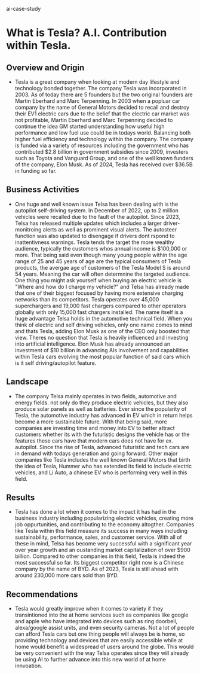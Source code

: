 ai-case-study

# What is Tesla? A.I. Contribution within Tesla.

## Overview and Origin

* Tesla is a great company when looking at modern day lifestyle and technology bonded together. The company Tesla was incorporated in 2003. As of today there are 5 founders but the two original founders are Martin Eberhard and Marc Terpenning. In 2003 when a popluar car company by the name of General Motors decided to recall and destroy their EV1 electric cars due to the belief that the electric car market was not profitable, Martin Eberhard and Marc Terpenning decided to continue the idea GM started understanding how useful high performance and low fuel use could be in todays world. Balancing both higher fuel efficiency and technology within the company. The company is funded via a variety of resources including the government who has contributed $2.8 billion in government subsidies since 2009, investers such as Toyota and Vanguard Group, and one of the well known funders of the company, Elon Musk. As of 2024, Tesla has received over $36.5B in funding so far.

## Business Activities

* One huge and well known issue Telsa has been dealing with is the autopilot self-driving system. In December of 2022, up to 2 million vehicles were recalled due to the fault of the autopilot. Since 2023, Telsa has released multiple updates which includes a larger driver-monitroing alerts as well as prominent visual alerts. The autosteer function was also updated to disengage if drivers dont rspond to inattentivness warnings. Tesla tends the target the more wealthy audience, typically the customers whos annual income is $100,000 or more. That being said even though many young people within the age range of 25 and 45 years of age are the typical consumers of Tesla products, the avergae age of customers of the Tesla Model S is around 54 years. Meaning the car will often determnine the targeted audience. One thing you might ask yourself when buying an electric vehicle is "Where and how do I charge my vehicle?" and Telsa has already made that one of their biggest focused by having more extensive charging networks than its competitors. Tesla operates over 45,000 superchargers and 19,000 fast chargers compared to other operators globally with only 15,000 fast chargers installed. The name itself is a huge advantage Telsa holds in the automotive technical field. When you think of electric and self driving vehicles, only one name comes to mind and thats Tesla, adding Elon Musk as one of the CEO only boosted that view. Theres no question that Tesla is heavily influenced and investing into artificial intelligence. Elon Musk has already announced an investment of $10 billion in advancing AIs involvement and capabilities within Tesla cars evolving the most popular function of said cars which is it self driving/autopilot feature. 

## Landscape

* The company Telsa mainly operates in two fields, automotive and energy fields. not only do they produce electric vehicles, but they also produce solar panels as well as batteries. Ever since the popularity of Tesla, the automotive industry has advanced in EV which in return helps become a more sustainable future. With that being said, more companies are investing time and money into EV to better attract customers whether its with the futuristic designs the vehicle has or the features these cars have that modern cars does not have for ex. autopilot. Since the rise of Tesla, advanced futuristic and tech cars are in demand with todays generation and going forward. Other major companies like Tesla includes the well known General Motors that birth the idea of Tesla, Hummer who has extended its field to include electric vehicles, and Li Auto, a chinese EV who is performing very well in this field.

## Results

* Tesla has done a lot when it comes to the impact it has had in the business industry including popularizing electric vehicles, creating more job oppurtunities, and contributing to the economy altogther. Companies like Tesla within this field measure its success in many ways including sustainability, performance, sales, and customer service. With all of these in mind, Telsa has become very successful with a significant year over year growth and an oustanding market capitalization of over $900 billion. 
Compared to other companies in this field, Tesla is indeed the most successful so far. Its biggest competitor right now is a Chinese company by the name of BYD. As of 2023, Tesla is still ahead with around 230,000 more cars sold than BYD.

## Recommendations

* Tesla would greatly improve when it comes to variety if they transintioned into the at home services such as companies like google and apple who have integrated into devices such as ring doorbell, alexa/google assist units, and even security cameras. Not a lot of people can afford Tesla cars but one thing people will always be is home, so providing technology and devices that are easily accessible while at home would benefit a widespread of users around the globe. This would be very convenient with the way Telsa operates since they will already be using AI to further advance into this new world of at home innvoation.
